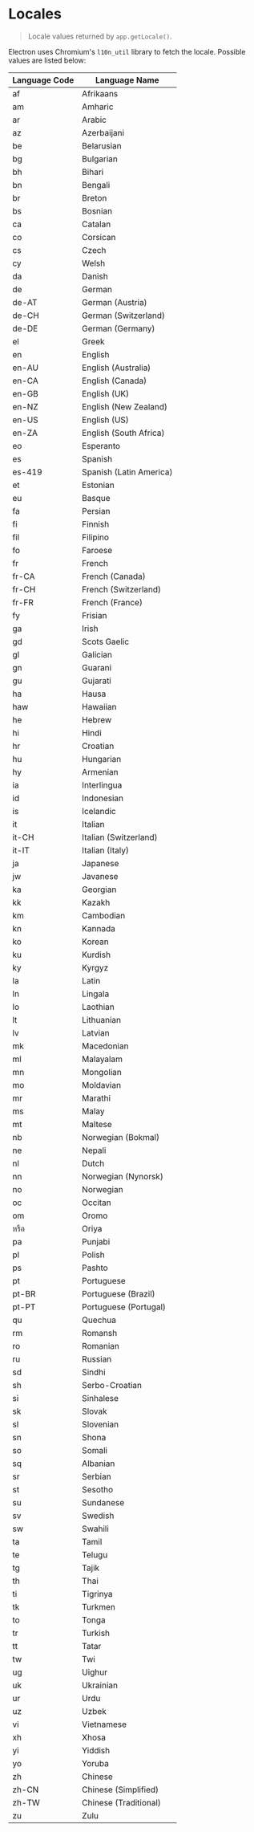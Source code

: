 # Locales

> Locale values returned by `app.getLocale()`.

Electron uses Chromium's `l10n_util` library to fetch the locale. Possible values are listed below:

| Language Code | Language Name           |
| ------------- | ----------------------- |
| af            | Afrikaans               |
| am            | Amharic                 |
| ar            | Arabic                  |
| az            | Azerbaijani             |
| be            | Belarusian              |
| bg            | Bulgarian               |
| bh            | Bihari                  |
| bn            | Bengali                 |
| br            | Breton                  |
| bs            | Bosnian                 |
| ca            | Catalan                 |
| co            | Corsican                |
| cs            | Czech                   |
| cy            | Welsh                   |
| da            | Danish                  |
| de            | German                  |
| de-AT         | German (Austria)        |
| de-CH         | German (Switzerland)    |
| de-DE         | German (Germany)        |
| el            | Greek                   |
| en            | English                 |
| en-AU         | English (Australia)     |
| en-CA         | English (Canada)        |
| en-GB         | English (UK)            |
| en-NZ         | English (New Zealand)   |
| en-US         | English (US)            |
| en-ZA         | English (South Africa)  |
| eo            | Esperanto               |
| es            | Spanish                 |
| es-419        | Spanish (Latin America) |
| et            | Estonian                |
| eu            | Basque                  |
| fa            | Persian                 |
| fi            | Finnish                 |
| fil           | Filipino                |
| fo            | Faroese                 |
| fr            | French                  |
| fr-CA         | French (Canada)         |
| fr-CH         | French (Switzerland)    |
| fr-FR         | French (France)         |
| fy            | Frisian                 |
| ga            | Irish                   |
| gd            | Scots Gaelic            |
| gl            | Galician                |
| gn            | Guarani                 |
| gu            | Gujarati                |
| ha            | Hausa                   |
| haw           | Hawaiian                |
| he            | Hebrew                  |
| hi            | Hindi                   |
| hr            | Croatian                |
| hu            | Hungarian               |
| hy            | Armenian                |
| ia            | Interlingua             |
| id            | Indonesian              |
| is            | Icelandic               |
| it            | Italian                 |
| it-CH         | Italian (Switzerland)   |
| it-IT         | Italian (Italy)         |
| ja            | Japanese                |
| jw            | Javanese                |
| ka            | Georgian                |
| kk            | Kazakh                  |
| km            | Cambodian               |
| kn            | Kannada                 |
| ko            | Korean                  |
| ku            | Kurdish                 |
| ky            | Kyrgyz                  |
| la            | Latin                   |
| ln            | Lingala                 |
| lo            | Laothian                |
| lt            | Lithuanian              |
| lv            | Latvian                 |
| mk            | Macedonian              |
| ml            | Malayalam               |
| mn            | Mongolian               |
| mo            | Moldavian               |
| mr            | Marathi                 |
| ms            | Malay                   |
| mt            | Maltese                 |
| nb            | Norwegian (Bokmal)      |
| ne            | Nepali                  |
| nl            | Dutch                   |
| nn            | Norwegian (Nynorsk)     |
| no            | Norwegian               |
| oc            | Occitan                 |
| om            | Oromo                   |
| หรือ          | Oriya                   |
| pa            | Punjabi                 |
| pl            | Polish                  |
| ps            | Pashto                  |
| pt            | Portuguese              |
| pt-BR         | Portuguese (Brazil)     |
| pt-PT         | Portuguese (Portugal)   |
| qu            | Quechua                 |
| rm            | Romansh                 |
| ro            | Romanian                |
| ru            | Russian                 |
| sd            | Sindhi                  |
| sh            | Serbo-Croatian          |
| si            | Sinhalese               |
| sk            | Slovak                  |
| sl            | Slovenian               |
| sn            | Shona                   |
| so            | Somali                  |
| sq            | Albanian                |
| sr            | Serbian                 |
| st            | Sesotho                 |
| su            | Sundanese               |
| sv            | Swedish                 |
| sw            | Swahili                 |
| ta            | Tamil                   |
| te            | Telugu                  |
| tg            | Tajik                   |
| th            | Thai                    |
| ti            | Tigrinya                |
| tk            | Turkmen                 |
| to            | Tonga                   |
| tr            | Turkish                 |
| tt            | Tatar                   |
| tw            | Twi                     |
| ug            | Uighur                  |
| uk            | Ukrainian               |
| ur            | Urdu                    |
| uz            | Uzbek                   |
| vi            | Vietnamese              |
| xh            | Xhosa                   |
| yi            | Yiddish                 |
| yo            | Yoruba                  |
| zh            | Chinese                 |
| zh-CN         | Chinese (Simplified)    |
| zh-TW         | Chinese (Traditional)   |
| zu            | Zulu                    |